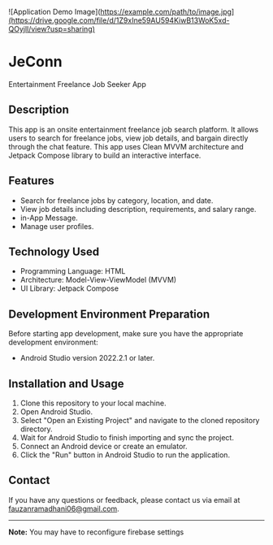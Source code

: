 ![Application Demo Image](https://example.com/path/to/image.jpg](https://drive.google.com/file/d/1Z9xIne59AU594KiwB13WoK5xd-QOyjll/view?usp=sharing)

# JeConn

Entertainment Freelance Job Seeker App

## Description

This app is an onsite entertainment freelance job search platform. It allows users to search for freelance jobs, view job details, and bargain directly through the chat feature. This app uses Clean MVVM architecture and Jetpack Compose library to build an interactive interface.

## Features

- Search for freelance jobs by category, location, and date.
- View job details including description, requirements, and salary range.
- in-App Message.
- Manage user profiles.

## Technology Used

- Programming Language: HTML
- Architecture: Model-View-ViewModel (MVVM)
- UI Library: Jetpack Compose

## Development Environment Preparation

Before starting app development, make sure you have the appropriate development environment:

- Android Studio version 2022.2.1 or later.

## Installation and Usage

1. Clone this repository to your local machine.
2. Open Android Studio.
3. Select "Open an Existing Project" and navigate to the cloned repository directory.
4. Wait for Android Studio to finish importing and sync the project.
5. Connect an Android device or create an emulator.
6. Click the "Run" button in Android Studio to run the application.

## Contact

If you have any questions or feedback, please contact us via email at [fauzanramadhani06@gmail.com](fauzanramadhani06@gmail.com).

---

**Note:** You may have to reconfigure firebase settings
